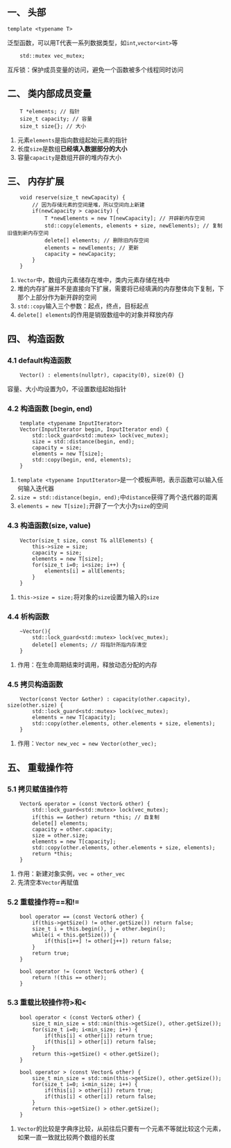 ## 一、 头部
```
template <typename T>
```
泛型函数，可以用T代表一系列数据类型，如`int`,`vector<int>`等

```
    std::mutex vec_mutex;
```
互斥锁：保护成员变量的访问，避免一个函数被多个线程同时访问

## 二、 类内部成员变量

```
    T *elements; // 指针
    size_t capacity; // 容量
    size_t size{}; // 大小
```

1. 元素`elements`是指向数组起始元素的指针
2. 长度`size`是数组**已经填入数据部分的大小**
3. 容量`capacity`是数组开辟的堆内存大小

## 三、 内存扩展
```
    void reserve(size_t newCapacity) {
        // 因为存储元素的空间是堆，所以空间向上新建
        if(newCapacity > capacity) {
            T *newElements = new T[newCapacity]; // 开辟新内存空间
            std::copy(elements, elements + size, newElements); // 复制旧值到新内存空间
            delete[] elements; // 删除旧内存空间
            elements = newElements; // 更新
            capacity = newCapacity;
        }
    }

```
1. `Vector`中，数组内元素储存在堆中，类内元素存储在栈中
2. 堆的内存扩展并不是直接向下扩展，需要将已经填满的内存整体向下复制，下那个上部分作为新开辟的空间
3. `std::copy`输入三个参数：起点，终点，目标起点
4. `delete[] elements`的作用是销毁数组中的对象并释放内存

## 四、 构造函数

### 4.1 default构造函数
```
    Vector() : elements(nullptr), capacity(0), size(0) {}
```
容量、大小均设置为0，不设置数组起始指针

### 4.2 构造函数 [begin, end)
```
    template <typename InputIterator>
    Vector(InputIterator begin, InputIterator end) {
        std::lock_guard<std::mutex> lock(vec_mutex);
        size = std::distance(begin, end);
        capacity = size;
        elements = new T[size];
        std::copy(begin, end, elements);
    }
```
1. `template <typename InputIterator>`是一个模板声明，表示函数可以输入任何输入迭代器
2. `size = std::distance(begin, end);`中`distance`获得了两个迭代器的距离
3. `elements = new T[size];`开辟了一个大小为`size`的空间

### 4.3 构造函数(size, value)
```
    Vector(size_t size, const T& allElements) {
        this->size = size;
        capacity = size;
        elements = new T[size];
        for(size_t i=0; i<size; i++) {
            elements[i] = allElements;
        }
    }
```
1. `this->size = size;`将对象的`size`设置为输入的`size`

### 4.4 析构函数
```
    ~Vector(){
        std::lock_guard<std::mutex> lock(vec_mutex);
        delete[] elements; // 将指针所指内存清空
    }
```
1. 作用：在生命周期结束时调用，释放动态分配的内存

### 4.5 拷贝构造函数
```
    Vector(const Vector &other) : capacity(other.capacity), size(other.size) {
        std::lock_guard<std::mutex> lock(vec_mutex);
        elements = new T[capacity];
        std::copy(other.elements, other.elements + size, elements);
    }
```
1. 作用：`Vector new_vec = new Vector(other_vec);`

## 五、 重载操作符
### 5.1 拷贝赋值操作符
```
    Vector& operator = (const Vector& other) {
        std::lock_guard<std::mutex> lock(vec_mutex);
        if(this == &other) return *this; // 自复制
        delete[] elements;
        capacity = other.capacity;
        size = other.size;
        elements = new T[capacity];
        std::copy(other.elements, other.elements + size, elements);
        return *this;
    }
```
1. 作用：新建对象实例，`vec = other_vec`
2. 先清空本`Vector`再赋值

### 5.2 重载操作符==和!=
```
    bool operator == (const Vector& other) {
        if(this->getSize() != other.getSize()) return false;
        size_t i = this.begin(), j = other.begin();
        while(i < this.getSize()) {
            if(this[i++] != other[j++]) return false;
        }
        return true;
    }

    bool operator != (const Vector& other) {
        return !(this == other);
    }
```

### 5.3 重载比较操作符>和<
```
    bool operator < (const Vector& other) {
        size_t min_size = std::min(this->getSize(), other.getSize());
        for(size_t i=0; i<min_size; i++) {
            if(this[i] < other[i]) return true;
            if(this[i] > other[i]) return false;
        }
        return this->getSize() < other.getSize();
    }

    bool operator > (const Vector& other) {
        size_t min_size = std::min(this->getSize(), other.getSize());
        for(size_t i=0; i<min_size; i++) {
            if(this[i] > other[i]) return true;
            if(this[i] < other[i]) return false;
        }
        return this->getSize() > other.getSize();
    }
```
1. `Vector`的比较是字典序比较，从前往后只要有一个元素不等就比较这个元素，如果一直一致就比较两个数组的长度


